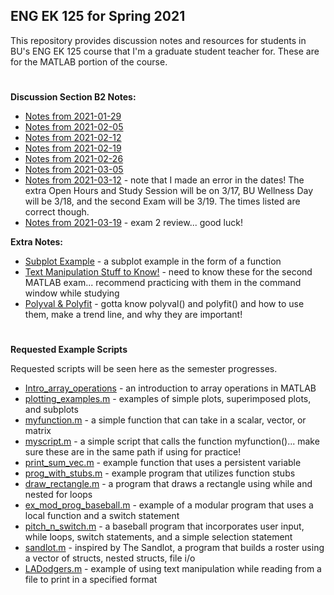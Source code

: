 ## ENG EK 125 for Spring 2021  
This repository provides discussion notes and resources for students in BU's ENG EK 125 course that I'm a graduate student teacher for. These are for the MATLAB portion of the course.

#
**Discussion Section B2 Notes:**
- [Notes from 2021-01-29](https://github.com/leahgaeta/MATLAB-References/raw/master/Spring21Material/Discussion%201.pdf)
- [Notes from 2021-02-05](https://github.com/leahgaeta/MATLAB-References/raw/master/Spring21Material/Discussion%202.pdf)
- [Notes from 2021-02-12](https://github.com/leahgaeta/MATLAB-References/raw/master/Spring21Material/Discussion%203.pdf)
- [Notes from 2021-02-19](https://github.com/leahgaeta/MATLAB-References/raw/master/Spring21Material/Discussion%204.pdf)
- [Notes from 2021-02-26](https://github.com/leahgaeta/MATLAB-References/raw/master/Spring21Material/Discussion%205.pdf)
- [Notes from 2021-03-05](https://github.com/leahgaeta/MATLAB-References/raw/master/Spring21Material/Discussion%206.pdf)
- [Notes from 2021-03-12](https://github.com/leahgaeta/MATLAB-References/raw/master/Spring21Material/Discussion%207.pdf) - note that I made an error in the dates! The extra Open Hours and Study Session will be on 3/17, BU Wellness Day will be 3/18, and the second Exam will be 3/19. The times listed are correct though.
- [Notes from 2021-03-19](https://github.com/leahgaeta/MATLAB-References/raw/master/Spring21Material/Discussion%208.pdf) - exam 2 review... good luck!

**Extra Notes:**
- [Subplot Example](https://github.com/leahgaeta/MATLAB-References/raw/master/Spring21Material/Subplot%20Example.pdf) - a subplot example in the form of a function
- [Text Manipulation Stuff to Know!](https://github.com/leahgaeta/MATLAB-References/raw/master/Spring21Material/Text%20Manipulation%20Stuff%20to%20Know.pdf) - need to know these for the second MATLAB exam... recommend practicing with them in the command window while studying
- [Polyval & Polyfit](https://github.com/leahgaeta/MATLAB-References/raw/master/Spring21Material/Polyval%20%26%20Polyfit.pdf) - gotta know polyval() and polyfit() and how to use them, make a trend line, and why they are important!

#
**Requested Example Scripts**

Requested scripts will be seen here as the semester progresses.
- [Intro_array_operations](https://github.com/leahgaeta/MATLAB-References/blob/master/Intro_array_operations.m) - an introduction to array operations in MATLAB
- [plotting_examples.m](https://github.com/leahgaeta/MATLAB-References/blob/master/plotting_examples.m) - examples of simple plots, superimposed plots, and subplots
- [myfunction.m](https://github.com/leahgaeta/MATLAB-References/blob/master/Spring21Material/myfunction.m) - a simple function that can take in a scalar, vector, or matrix
- [myscript.m](https://github.com/leahgaeta/MATLAB-References/blob/master/Spring21Material/myscript.m) - a simple script that calls the function myfunction()... make sure these are in the same path if using for practice!
- [print_sum_vec.m](https://github.com/leahgaeta/MATLAB-References/blob/master/print_sum_vec.m) - example function that uses a persistent variable
- [prog_with_stubs.m](https://github.com/leahgaeta/MATLAB-References/blob/master/prog_with_stubs.m) - example program that utilizes function stubs
- [draw_rectangle.m](https://github.com/leahgaeta/MATLAB-References/blob/master/draw_rectangle.m) - a program that draws a rectangle using while and nested for loops
- [ex_mod_prog_baseball.m](https://github.com/leahgaeta/MATLAB-References/blob/master/ex_mod_prog_baseball.m) - example of a modular program that uses a local function and a switch statement
- [pitch_n_switch.m](https://github.com/leahgaeta/MATLAB-References/blob/master/pitch_n_switch.m) - a baseball program that incorporates user input, while loops, switch statements, and a simple selection statement
- [sandlot.m](https://github.com/leahgaeta/MATLAB-References/blob/master/sandlot.m) - inspired by The Sandlot, a program that builds a roster using a vector of structs, nested structs, file i/o
- [LADodgers.m](https://github.com/leahgaeta/MATLAB-References/blob/master/Spring21Material/LADodgers.m) - example of using text manipulation while reading from a file to print in a specified format
